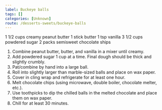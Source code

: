 ```yaml
---
label: Buckeye balls
tags: []
categories: [Unknown]
route: /desserts-sweets/buckeye-balls
---
```


1 1/2 cups creamy peanut butter
1 stick butter
1 tsp vanilla
3 1/2 cups powdered sugar
2 packs semisweet chocolate ships


1. Combine peanut butter, butter, and vanilla in a mixer until creamy.
2. Add powdered sugar 1 cup at a time. Final dough should be thick and slightly crumbly.
3. Pat/combine by hand into a large ball.
4. Roll into slightly larger than marble-sized balls and place on wax paper.
5. Cover in cling wrap and refrigerate for at least one hour.
6. Melt chocolate chips (using microwave, double boiler, chocolate melter, etc.).
7. Use toothpicks to dip the chilled balls in the melted chocolate and place them on wax paper.
8. Chill for at least 30 minutes.
